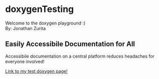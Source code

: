 # doxygenTesting
Welcome to the doxygen playground :) <br />
By: Jonathan Zurita

## Easily Accessibile Documentation for All
Accessibile documentation on a central platform reduces headaches for everyone involved!

[Link to my test doxygen page! ](https://jonathan-z-code.github.io/doxygenTest/html/index.html)
